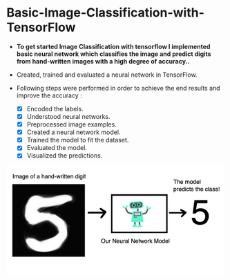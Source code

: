 # Basic-Image-Classification-with-TensorFlow
- **To get started Image Classification with tensorflow I implemented basic neural network which classifies the image and predict digits from hand-written images with a high degree of accuracy..**
- Created, trained and evaluated a neural network in TensorFlow.

- Following steps were performed in order to achieve the end results and improve the accuracy :
   - [x] Encoded the labels.
   - [x] Understood neural networks.
   - [x] Preprocessed image examples.
   - [x] Created a neural network model.
   - [x] Trained the model to fit the dataset.
   - [x] Evaluated the model.
   - [x] Visualized the predictions.
 
 ![](images/1_1.png)
 
